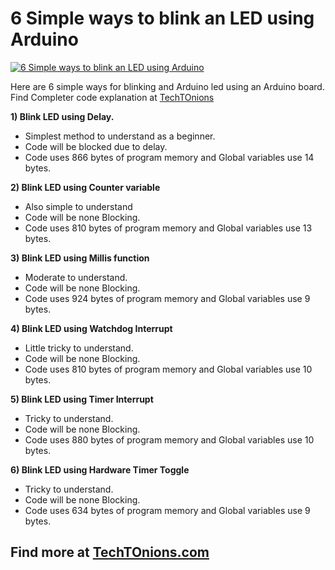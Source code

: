 # 6 Simple ways to blink an LED using Arduino
[![6 Simple ways to blink an LED using Arduino](https://www.techtonions.com/wp-content/uploads/2020/12/6-ways-to-led-blink-using-arduino.webp)](https://www.techtonions.com/6-simple-ways-to-blink-arduino-led/) 

Here are 6 simple ways for blinking and Arduino led using an Arduino board.
Find Completer code explanation at [TechTOnions](https://www.techtonions.com/6-simple-ways-to-blink-arduino-led/)

**1) Blink LED using Delay.**
 * Simplest method to understand as a beginner.
 * Code will be blocked due to delay.
 * Code uses 866 bytes of program memory and Global variables use 14 bytes.

**2) Blink LED using Counter variable**
 * Also simple to understand
 * Code will be none Blocking.
 * Code uses 810 bytes of program memory and Global variables use 13 bytes.

**3) Blink LED using Millis function**
 * Moderate to understand.
 * Code will be none Blocking.
 * Code uses 924 bytes of program memory and Global variables use 9 bytes.

**4) Blink LED using Watchdog Interrupt**
 * Little tricky to understand.
 * Code will be none Blocking.	
 * Code uses 810 bytes of program memory and Global variables use 10 bytes.

**5) Blink LED using  Timer Interrupt**
 * Tricky to understand.
 * Code will be none Blocking.
 * Code uses 880 bytes of program memory and Global variables use 10 bytes.

**6) Blink LED using Hardware Timer Toggle**
 * Tricky to understand.
 * Code will be none Blocking.
 * Code uses 634 bytes of program memory and Global variables use 9 bytes.

## Find more at [TechTOnions.com](https://www.techtonions.com/arduino/)



